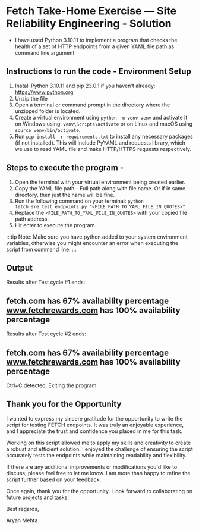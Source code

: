 # Fetch Take-Home Exercise — Site Reliability Engineering - Solution
- I have used Python 3.10.11 to implement a program that checks the health of a set of HTTP endpoints from a given YAML file path as command line argument

## Instructions to run the code - Environment Setup
1. Install Python 3.10.11 and pip 23.0.1 if you haven't already: https://www.python.org
2. Unzip the file
3. Open a terminal or command prompt in the directory where the unzipped folder is located.
4. Create a virtual environment using `python -m venv venv` and activate it on Windows using: `venv\Scripts\activate` or on Linux and macOS using `source venv/bin/activate`.
5. Run `pip install -r requirements.txt` to install any necessary packages (if not installed). This will include PyYAML and requests library, which we use to read YAML file and make HTTP/HTTPS requests respectively.

## Steps to execute the program -
1. Open the terminal with your virtual environment being created earlier.
2. Copy the YAML file path - Full path along with file name. Or if in same directory, then just the name will be fine.
3. Run the following command on your terminal: `python fetch_sre_test_endpoints.py "<FILE_PATH_TO_YAML_FILE_IN_QUOTES>"`
4. Replace the `<FILE_PATH_TO_YAML_FILE_IN_QUOTES>` with your copied file path address.
5. Hit enter to execute the program.

:::tip
Note: Make sure you have python added to your system environment variables, otherwise you might encounter an error when executing the script from command line.
:::

## Output
Results after Test cycle #1 ends:

fetch.com has 67% availability percentage
www.fetchrewards.com has 100% availability percentage
---------------------------------------------------------------------------
Results after Test cycle #2 ends:

fetch.com has 67% availability percentage
www.fetchrewards.com has 100% availability percentage
---------------------------------------------------------------------------

Ctrl+C detected. Exiting the program.


## Thank you for the Opportunity
I wanted to express my sincere gratitude for the opportunity to write the script for testing FETCH endpoints. It was truly an enjoyable experience, and I appreciate the trust and confidence you placed in me for this task.

Working on this script allowed me to apply my skills and creativity to create a robust and efficient solution. I enjoyed the challenge of ensuring the script accurately tests the endpoints while maintaining readability and flexibility.

If there are any additional improvements or modifications you'd like to discuss, please feel free to let me know. I am more than happy to refine the script further based on your feedback.

Once again, thank you for the opportunity. I look forward to collaborating on future projects and tasks.

Best regards,

Aryan Mehta